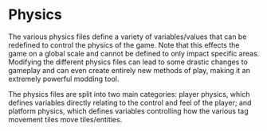 # Physics

The various physics files define a variety of variables/values that can be
redefined to control the physics of the game. Note that this effects the game on
a global scale and cannot be defined to only impact specific areas. Modifying the
different physics files can lead to some drastic changes to gameplay and can even
create entirely new methods of play, making it an extremely powerful modding tool.

The physics files are split into two main categories: player physics, which
defines variables directly relating to the control and feel of the player; and
platform physics, which defines variables controlling how the various tag
movement tiles move tiles/entities. 
